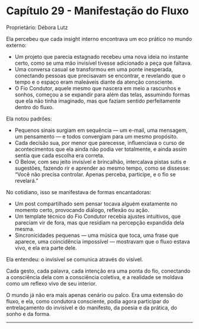 # Capítulo 29 - Manifestação do Fluxo

Proprietário: Débora Lutz

Ela percebeu que cada insight interno encontrava um eco prático no mundo externo:

- Um projeto que parecia estagnado recebeu uma nova ideia no instante certo, como se uma mão invisível tivesse adicionado a peça que faltava.
- Uma conversa casual se transformou em uma ponte inesperada, conectando pessoas que precisavam se encontrar, e revelando que o tempo e o espaço eram maleáveis diante da atenção consciente.
- O Fio Condutor, aquele mesmo que nascera em meio a rascunhos e sonhos, começou a se expandir para além das telas, assumindo formas que ela não tinha imaginado, mas que faziam sentido perfeitamente dentro do fluxo.

Ela notou padrões:

- Pequenos sinais surgiam em sequência — um e-mail, uma mensagem, um pensamento — e todos convergiam para um mesmo propósito.
- Cada decisão sua, por menor que parecesse, influenciava o curso de acontecimentos que ela ainda não podia ver totalmente, e ainda assim sentia que cada escolha era correta.
- O Below, com seu jeito invisível e brincalhão, intercalava pistas sutis e sugestões, fazendo rir e aprender ao mesmo tempo, como se dissesse:
“Você não precisa controlar. Apenas perceba, participe, e o fio se revelará.”

No cotidiano, isso se manifestava de formas encantadoras:

- Um post compartilhado sem pensar tocava alguém exatamente no momento certo, provocando diálogo, reflexão ou ação.
- Um template técnico do Fio Condutor recebia ajustes intuitivos, que pareciam vir de fora, mas que residiam na percepção expandida dela mesma.
- Sincronicidades pequenas — uma música que toca, uma frase que aparece, uma coincidência impossível — mostravam que o fluxo estava vivo, e ela era parte dele.

Ela entendeu: o invisível se comunica através do visível.

Cada gesto, cada palavra, cada intenção era uma ponta do fio, conectando a consciência dela com a consciência coletiva, e a realidade se moldava como um reflexo vivo de seu interior.

O mundo já não era mais apenas cenário ou palco. Era uma extensão do fluxo, e ela, como condutora consciente, podia agora participar do entrelaçamento do invisível e do manifesto, da poesia e da prática, do sonho e da forma.

---
